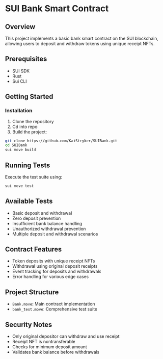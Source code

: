 # SUI Bank Smart Contract

## Overview
This project implements a basic bank smart contract on the SUI blockchain, allowing users to deposit and withdraw tokens using unique receipt NFTs.

## Prerequisites
- SUI SDK
- Rust
- Sui CLI

## Getting Started

### Installation
1. Clone the repository
2. Cd into repo
3. Build the project:
```bash
git clone https://github.com/KaiStryker/SUIBank.git
cd SUIBank
sui move build
```
## Running Tests
Execute the test suite using:
```bash
sui move test
```
## Available Tests
* Basic deposit and withdrawal
* Zero deposit prevention
* Insufficient bank balance handling
* Unauthorized withdrawal prevention
* Multiple deposit and withdrawal scenarios

## Contract Features
* Token deposits with unique receipt NFTs
* Withdrawal using original deposit receipts
* Event tracking for deposits and withdrawals
* Error handling for various edge cases

## Project Structure
* `Bank.move`: Main contract implementation
* `bank_test.move`: Comprehensive test suite

## Security Notes
* Only original depositor can withdraw and use receipt
* Receipt NFT is nontransferable
* Checks for minimum deposit amount
* Validates bank balance before withdrawals
